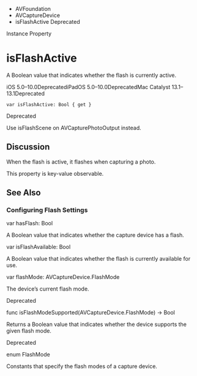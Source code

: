 

- AVFoundation
- AVCaptureDevice
-  isFlashActive Deprecated

Instance Property

# isFlashActive

A Boolean value that indicates whether the flash is currently active.

iOS 5.0–10.0DeprecatediPadOS 5.0–10.0DeprecatedMac Catalyst 13.1–13.1Deprecated

``` source
var isFlashActive: Bool { get }
```

Deprecated

Use isFlashScene on AVCapturePhotoOutput instead.

## Discussion

When the flash is active, it flashes when capturing a photo.

This property is key-value observable.

## See Also

### Configuring Flash Settings

var hasFlash: Bool

A Boolean value that indicates whether the capture device has a flash.

var isFlashAvailable: Bool

A Boolean value that indicates whether the flash is currently available for use.

var flashMode: AVCaptureDevice.FlashMode

The device’s current flash mode.

Deprecated

func isFlashModeSupported(AVCaptureDevice.FlashMode) -> Bool

Returns a Boolean value that indicates whether the device supports the given flash mode.

Deprecated

enum FlashMode

Constants that specify the flash modes of a capture device.

